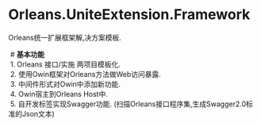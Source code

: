 # Orleans.UniteExtension.Framework
Orleans统一扩展框架解,决方案模板.

  # <b>基本功能</b><br/>
  1. Orleans 接口/实施 两项目模板化.<br/>
  2. 使用Owin框架对Orleans方法做Web访问暴露.<br/>
  3. 中间件形式对Owin中添加新功能.<br/>
  4. Owin宿主到Orleans Host中.<br/>
  5. 自开发标签实现Swagger功能. (扫描Orleans接口程序集,生成Swagger2.0标准的Json文本)<br/>
